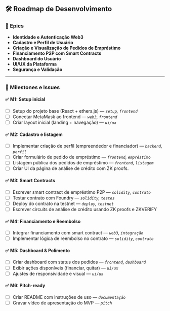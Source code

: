 
## 🛠️ Roadmap de Desenvolvimento

### 🧩 Epics

- **Identidade e Autenticação Web3**
- **Cadastro e Perfil de Usuário**
- **Criação e Visualização de Pedidos de Empréstimo**
- **Financiamento P2P com Smart Contracts**
- **Dashboard do Usuário**
- **UI/UX da Plataforma**
- **Segurança e Validação**

---

### 🚩 Milestones e Issues

#### ✅ M1: Setup inicial
- [ ] Setup do projeto base (React + ethers.js) — _`setup`, `frontend`_
- [ ] Conectar MetaMask ao frontend — _`web3`, `frontend`_
- [ ] Criar layout inicial (landing + navegação) — _`ui/ux`_

#### ✅ M2: Cadastro e listagem
- [ ] Implementar criação de perfil (empreendedor e financiador) — _`backend`, `perfil`_
- [ ] Criar formulário de pedido de empréstimo — _`frontend`, `empréstimo`_
- [ ] Listagem pública dos pedidos de empréstimo — _`frontend`, `listagem`_
- [ ] Criar UI da página de análise de crédito com ZK proofs.

#### ✅ M3: Smart Contracts
- [ ] Escrever smart contract de empréstimo P2P — _`solidity`, `contrato`_
- [ ] Testar contrato com Foundry — _`solidity`, `testes`_
- [ ] Deploy do contrato na testnet — _`deploy`, `testnet`_
- [ ] Escrever circuits de análise de crédito usando ZK proofs e ZKVERIFY

#### ✅ M4: Financiamento e Reembolso
- [ ] Integrar financiamento com smart contract — _`web3`, `integração`_
- [ ] Implementar lógica de reembolso no contrato — _`solidity`, `contrato`_

#### ✅ M5: Dashboard & Polimento
- [ ] Criar dashboard com status dos pedidos — _`frontend`, `dashboard`_
- [ ] Exibir ações disponíveis (financiar, quitar) — _`ui/ux`_
- [ ] Ajustes de responsividade e visual — _`ui/ux`_

#### ✅ M6: Pitch-ready
- [ ] Criar README com instruções de uso — _`documentação`_
- [ ] Gravar vídeo de apresentação do MVP — _`pitch`_
